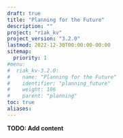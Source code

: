 ```yaml
---
draft: true
title: "Planning for the Future"
description: ""
project: "riak_kv"
project_version: "3.2.0"
lastmod: 2022-12-30T00:00:00-00:00
sitemap:
  priority: 1
#menu:
#  riak_kv-3.2.0:
#    name: "Planning for the Future"
#    identifier: "planning_future"
#    weight: 106
#    parent: "planning"
toc: true
aliases:
---
```


**TODO: Add content**

